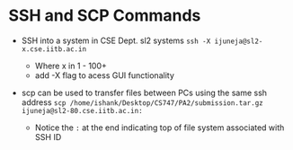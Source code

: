 # SSH and SCP Commands

- SSH into a system in CSE Dept. sl2 systems 
`ssh -X ijuneja@sl2-x.cse.iitb.ac.in`
	- Where x in 1 - 100+
 	- add -X flag to acess GUI functionality

- scp can be used to transfer files between PCs using the same ssh address
`scp /home/ishank/Desktop/CS747/PA2/submission.tar.gz ijuneja@sl2-80.cse.iitb.ac.in:`
	- Notice the `:` at the end indicating top of file system associated with SSH ID


